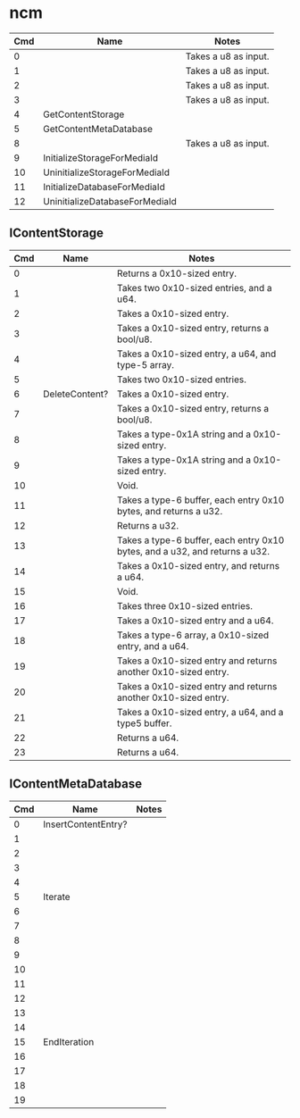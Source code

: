 # ncm

| Cmd | Name                           | Notes                |
| --- | ------------------------------ | -------------------- |
| 0   |                                | Takes a u8 as input. |
| 1   |                                | Takes a u8 as input. |
| 2   |                                | Takes a u8 as input. |
| 3   |                                | Takes a u8 as input. |
| 4   | GetContentStorage              |                      |
| 5   | GetContentMetaDatabase         |                      |
| 8   |                                | Takes a u8 as input. |
| 9   | InitializeStorageForMediaId    |                      |
| 10  | UninitializeStorageForMediaId  |                      |
| 11  | InitializeDatabaseForMediaId   |                      |
| 12  | UninitializeDatabaseForMediaId |                      |

## IContentStorage

| Cmd | Name           | Notes                                                                       |
| --- | -------------- | --------------------------------------------------------------------------- |
| 0   |                | Returns a 0x10-sized entry.                                                 |
| 1   |                | Takes two 0x10-sized entries, and a u64.                                    |
| 2   |                | Takes a 0x10-sized entry.                                                   |
| 3   |                | Takes a 0x10-sized entry, returns a bool/u8.                                |
| 4   |                | Takes a 0x10-sized entry, a u64, and type-5 array.                          |
| 5   |                | Takes two 0x10-sized entries.                                               |
| 6   | DeleteContent? | Takes a 0x10-sized entry.                                                   |
| 7   |                | Takes a 0x10-sized entry, returns a bool/u8.                                |
| 8   |                | Takes a type-0x1A string and a 0x10-sized entry.                            |
| 9   |                | Takes a type-0x1A string and a 0x10-sized entry.                            |
| 10  |                | Void.                                                                       |
| 11  |                | Takes a type-6 buffer, each entry 0x10 bytes, and returns a u32.            |
| 12  |                | Returns a u32.                                                              |
| 13  |                | Takes a type-6 buffer, each entry 0x10 bytes, and a u32, and returns a u32. |
| 14  |                | Takes a 0x10-sized entry, and returns a u64.                                |
| 15  |                | Void.                                                                       |
| 16  |                | Takes three 0x10-sized entries.                                             |
| 17  |                | Takes a 0x10-sized entry and a u64.                                         |
| 18  |                | Takes a type-6 array, a 0x10-sized entry, and a u64.                        |
| 19  |                | Takes a 0x10-sized entry and returns another 0x10-sized entry.              |
| 20  |                | Takes a 0x10-sized entry and returns another 0x10-sized entry.              |
| 21  |                | Takes a 0x10-sized entry, a u64, and a type5 buffer.                        |
| 22  |                | Returns a u64.                                                              |
| 23  |                | Returns a u64.                                                              |

## IContentMetaDatabase

| Cmd | Name                | Notes |
| --- | ------------------- | ----- |
| 0   | InsertContentEntry? |       |
| 1   |                     |       |
| 2   |                     |       |
| 3   |                     |       |
| 4   |                     |       |
| 5   | Iterate             |       |
| 6   |                     |       |
| 7   |                     |       |
| 8   |                     |       |
| 9   |                     |       |
| 10  |                     |       |
| 11  |                     |       |
| 12  |                     |       |
| 13  |                     |       |
| 14  |                     |       |
| 15  | EndIteration        |       |
| 16  |                     |       |
| 17  |                     |       |
| 18  |                     |       |
| 19  |                     |       |
